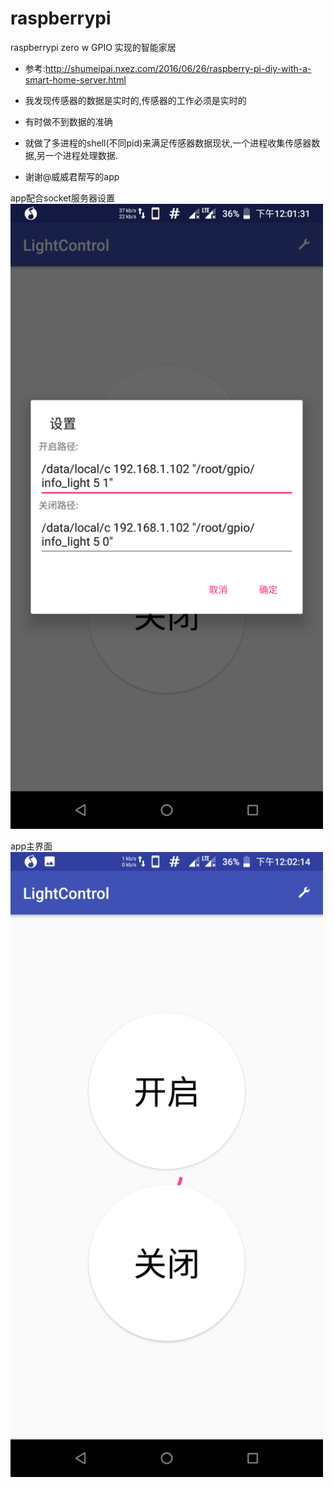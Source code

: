# raspberrypi

raspberrypi zero w GPIO 实现的智能家居
- 参考:http://shumeipai.nxez.com/2016/06/26/raspberry-pi-diy-with-a-smart-home-server.html

- 我发现传感器的数据是实时的,传感器的工作必须是实时的
- 有时做不到数据的准确
- 就做了多进程的shell(不同pid)来满足传感器数据现状,一个进程收集传感器数据,另一个进程处理数据.
- 谢谢@威威君帮写的app


app配合socket服务器设置  
<img src="https://github.com/niuyuling/raspberrypi/blob/master/app/Screenshot_LightControl_20180906-120133.png" height="1000px" width="500px" >

app主界面  
<img src="https://github.com/niuyuling/raspberrypi/blob/master/app/Screenshot_LightControl_20180906-120216.png" height="1000px" width="500px" >